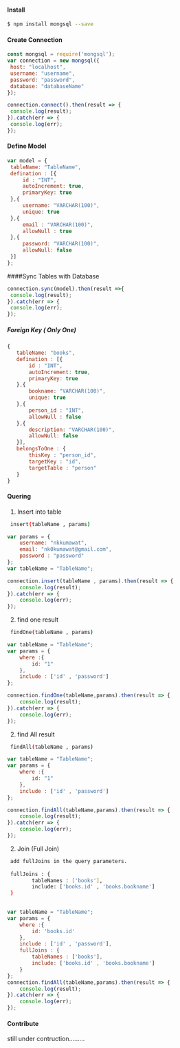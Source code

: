 #### Install

```sh
$ npm install mongsql --save
```


#### Create Connection

   ```javascript
const mongsql = require('mongsql');
 var connection = new mongsql({
	host: "localhost",
	username: "username",
	password: "password",
	database: "databaseName"
});

connection.connect().then(result => {
	console.log(result);
}).catch(err => {
	console.log(err);
});
   ```
#### Define Model

   ```javascript
var model = {
	tableName: "TableName",
	defination : [{
		id : "INT",
		autoIncrement: true,
		primaryKey: true
	},{
		username: "VARCHAR(100)",
		unique: true
	},{
		email : "VARCHAR(100)",
		allowNull : true
	},{
		password: "VARCHAR(100)",
		allowNull: false
	}]
};
   ```
   ####Sync Tables with Database
   ```javascript
connection.sync(model).then(result =>{
	console.log(result);
}).catch(err => {
	console.log(err);
});
   
   ```
##### Foreign Key ( Only One)
	 
 ```javascript
{
	tableName: "books",
	defination : [{
		id : "INT",
		autoIncrement: true,
		primaryKey: true
	},{
		bookname: "VARCHAR(100)",
		unique: true
	},{
		person_id : "INT",
		allowNull : false
	},{
		description: "VARCHAR(100)",
		allowNull: false
	}],
	belongsToOne : {
		thisKey : "person_id",
		targetKey : "id", 
		targetTable : "person"
	}
}
 ```
	 
	 
#### Quering 
1. Insert into table
```sh
 insert(tableName , params)
```

```javascript
var params = {
	username: "nkkumawat",
	email: "nk0kumawat@gmail.com",
	password : "password"
};
var tableName = "TableName";

connection.insert(tableName , params).then(result => {
	console.log(result);
}).catch(err => {
	console.log(err);
});
```
2. find one result 
```sh
 findOne(tableName , params)
```

```javascript
var tableName = "TableName";
var params = {
	where :{
		id: "1"
	},
	include : ['id' , 'password']
};

connection.findOne(tableName,params).then(result => {
	console.log(result);
}).catch(err => {
	console.log(err);
});

```
2. find All result 
```sh
 findAll(tableName , params)
```

```javascript
var tableName = "TableName";
var params = {
	where :{
		id: "1"
	},
	include : ['id' , 'password']
};

connection.findAll(tableName,params).then(result => {
	console.log(result);
}).catch(err => {
	console.log(err);
});

```
2. Join (Full Join)
```sh
 add fullJoins in the query parameters.
 
 fullJoins : {
		tableNames : ['books'],
		include: ['books.id' , 'books.bookname']
 } 
  
```

```javascript
var tableName = "TableName";
var params = {
	where :{
		id: 'books.id'
	},
	include : ['id' , 'password'],
	fullJoins : {
		tableNames : ['books'],
		include: ['books.id' , 'books.bookname']
	}
};
connection.findAll(tableName,params).then(result => {
	console.log(result);
}).catch(err => {
	console.log(err);
});

```
#### Contribute
still under contruction......... 
